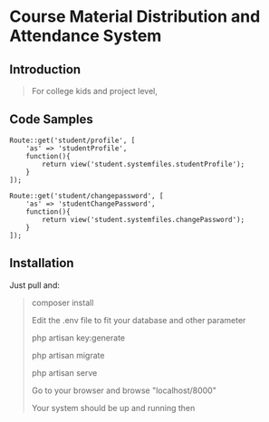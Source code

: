 # Course Material Distribution and Attendance System

## Introduction

> For college kids and project level,

## Code Samples



    Route::get('student/profile', [
        'as' => 'studentProfile',
        function(){
            return view('student.systemfiles.studentProfile');
        }
    ]);

    Route::get('student/changepassword', [
        'as' => 'studentChangePassword',
        function(){
            return view('student.systemfiles.changePassword');
        }
    ]);

## Installation

Just pull and:
> composer install
> 
> Edit the .env file to fit your database and other parameter
> 
> php artisan key:generate
>
> php artisan migrate
>
> php artisan serve
> 
> Go to your browser and browse "localhost/8000"
> 
> Your system should be up and running then
